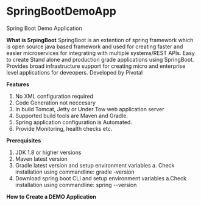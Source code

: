 # SpringBootDemoApp
Spring Boot Demo Application

**What is SrpingBoot**
    SpringBoot is an extention of spring framework which is open source java based framework and used for creating faster and easier microservices for integrating with multiple systems/REST APIs.
Easy to create Stand alone and production grade applications using SpringBoot. 
Provides broad infrastructure support for creating micro and enterprise level applications for deveopers. Developed by Pivotal 

**Features**
1. No XML configuration required
2. Code Generation not neccesary
3. In build Tomcat, Jetty or Under Tow web application server
4. Supported build tools are Maven and Gradle.
5. Spring application configuration is Automated.
6. Provide Monitoring, health checks etc.

**Prerequisites**
1. JDK 1.8 or higher versions
2. Maven latest version
3. Gradle latest version and setup environment variables
    a. Check installation using commandline: gradle -version
4. Download spring boot CLI and setup environment variables
     a.Check installation using commandline: spring --version

**How to Create a DEMO Application**

